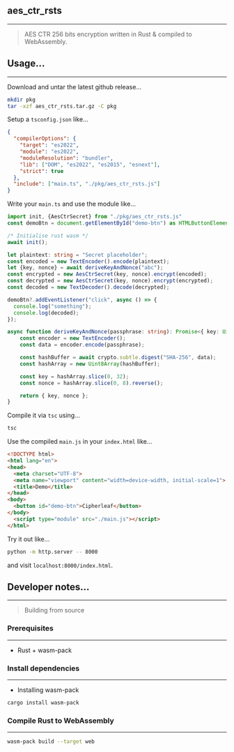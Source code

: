 ## aes_ctr_rsts
---
> AES CTR 256 bits encryption written in Rust & compiled to WebAssembly. 

## Usage...
---
Download and untar the latest github release...
```bash
mkdir pkg
tar -xzf aes_ctr_rsts.tar.gz -C pkg
```
Setup a `tsconfig.json` like...
```json
{
  "compilerOptions": {
    "target": "es2022",
    "module": "es2022",
    "moduleResolution": "bundler",
    "lib": ["DOM", "es2022", "es2015", "esnext"],
    "strict": true
  },
  "include": ["main.ts", "./pkg/aes_ctr_rsts.js"]
}
```

Write your `main.ts` and use the module like...
```ts
import init, {AesCtrSecret} from "./pkg/aes_ctr_rsts.js"
const demoBtn = document.getElementById("demo-btn") as HTMLButtonElement;

/* Initialise rust wasm */
await init();

let plaintext: string = "Secret placeholder";
const encoded = new TextEncoder().encode(plaintext);
let {key, nonce} = await deriveKeyAndNonce("abc");
const encrypted = new AesCtrSecret(key, nonce).encrypt(encoded);
const decrypted = new AesCtrSecret(key, nonce).encrypt(encrypted);
const decoded = new TextDecoder().decode(decrypted);

demoBtn?.addEventListener("click", async () => {
  console.log("something");
  console.log(decoded);
});

async function deriveKeyAndNonce(passphrase: string): Promise<{ key: Uint8Array, nonce: Uint8Array }> {
    const encoder = new TextEncoder();
    const data = encoder.encode(passphrase);

    const hashBuffer = await crypto.subtle.digest("SHA-256", data);
    const hashArray = new Uint8Array(hashBuffer);

    const key = hashArray.slice(0, 32);
    const nonce = hashArray.slice(0, 8).reverse();

    return { key, nonce };
}
```

Compile it via `tsc` using...
```bash
tsc
```

Use the compiled `main.js` in your `index.html` like...
```html
<!DOCTYPE html>
<html lang="en">
<head>
  <meta charset="UTF-8">
  <meta name="viewport" content="width=device-width, initial-scale=1">
  <title>Demo</title>
</head>
<body>
  <button id="demo-btn">Cipherleaf</button>
</body>
  <script type="module" src="./main.js"></script>
</html>
```

Try it out like...
```bash
python -m http.server -- 8000
```

and visit `localhost:8000/index.html`.

## Developer notes...
---
> Building from source

### Prerequisites
---
- Rust + wasm-pack

### Install dependencies
---
- Installing wasm-pack
```bash
cargo install wasm-pack
```

### Compile Rust to WebAssembly
---
```bash
wasm-pack build --target web
```
